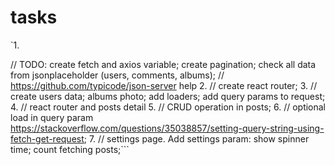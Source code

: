 # tasks

`1.

  // TODO: create fetch and axios variable; create pagination; check all data from jsonplaceholder (users, comments, albums);
  // https://github.com/typicode/json-server help
2.
 // create react router;
3.
 // create users data; albums photo; add loaders; add query params to request;
4.
 // react router and posts detail
5.
 // CRUD operation in posts;
6.
 // optional load in query param https://stackoverflow.com/questions/35038857/setting-query-string-using-fetch-get-request;
7.
 // settings page. Add settings param: show spinner time; count fetching posts;```
